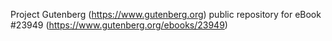 Project Gutenberg (https://www.gutenberg.org) public repository for eBook #23949 (https://www.gutenberg.org/ebooks/23949)
